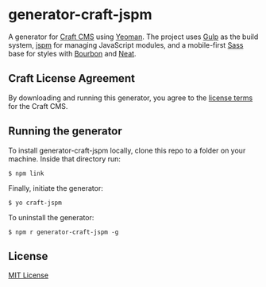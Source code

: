 # generator-craft-jspm

A generator for [Craft CMS](http://buildwithcraft.com) using [Yeoman](http://yeoman.io). The project uses [Gulp](http://gulpjs.com/) as the build system, [jspm](http://jspm.io/) for managing JavaScript modules, and a mobile-first [Sass](http://sass-lang.com/) base for styles with [Bourbon](http://bourbon.io/) and [Neat](http://neat.bourbon.io/).

## Craft License Agreement

By downloading and running this generator, you agree to the [license terms](https://craftcms.com/license) for the Craft CMS.

## Running the generator

To install generator-craft-jspm locally, clone this repo to a folder on your machine. Inside that directory run:

```
$ npm link
```

Finally, initiate the generator:

```
$ yo craft-jspm
```

To uninstall the generator:

```
$ npm r generator-craft-jspm -g
```

## License

[MIT License](http://en.wikipedia.org/wiki/MIT_License)
